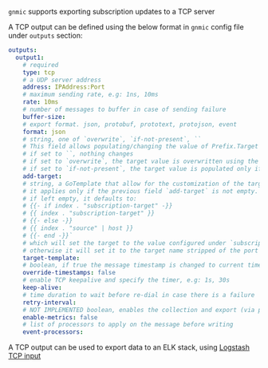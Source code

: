 `gnmic` supports exporting subscription updates to a TCP server

A TCP output can be defined using the below format in `gnmic` config file under `outputs` section:

```yaml
outputs:
  output1:
    # required
    type: tcp 
    # a UDP server address 
    address: IPAddress:Port 
    # maximum sending rate, e.g: 1ns, 10ms
    rate: 10ms 
    # number of messages to buffer in case of sending failure
    buffer-size:
    # export format. json, protobuf, prototext, protojson, event
    format: json 
    # string, one of `overwrite`, `if-not-present`, ``
    # This field allows populating/changing the value of Prefix.Target in the received message.
    # if set to ``, nothing changes 
    # if set to `overwrite`, the target value is overwritten using the template configured under `target-template`
    # if set to `if-not-present`, the target value is populated only if it is empty, still using the `target-template`
    add-target: 
    # string, a GoTemplate that allow for the customization of the target field in Prefix.Target.
    # it applies only if the previous field `add-target` is not empty.
    # if left empty, it defaults to:
    # {{- if index . "subscription-target" -}}
    # {{ index . "subscription-target" }}
    # {{- else -}}
    # {{ index . "source" | host }}
    # {{- end -}}`
    # which will set the target to the value configured under `subscription.$subscription-name.target` if any,
    # otherwise it will set it to the target name stripped of the port number (if present)
    target-template:
    # boolean, if true the message timestamp is changed to current time
    override-timestamps: false
    # enable TCP keepalive and specify the timer, e.g: 1s, 30s
    keep-alive: 
    # time duration to wait before re-dial in case there is a failure
    retry-interval: 
    # NOT IMPLEMENTED boolean, enables the collection and export (via prometheus) of output specific metricss
    enable-metrics: false 
    # list of processors to apply on the message before writing
    event-processors: 
```

A TCP output can be used to export data to an ELK stack, using [Logstash TCP input](https://www.elastic.co/guide/en/logstash/current/plugins-inputs-tcp.html)